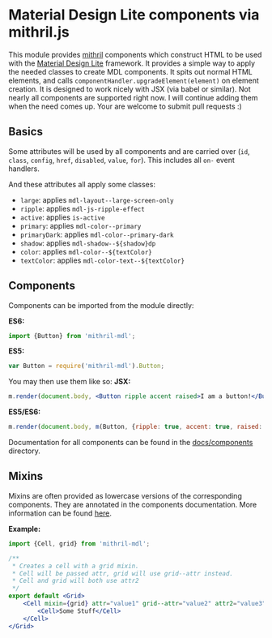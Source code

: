 # Material Design Lite components via mithril.js
This module provides [mithril](http://mithril.js.org/) components which construct HTML to be used with the [Material Design Lite](http://www.getmdl.io/) framework.
It provides a simple way to apply the needed classes to create MDL components. It spits out normal HTML elements, and calls `componentHandler.upgradeElement(element)` on element creation. It is designed to work nicely with JSX (via babel or similar).
Not nearly all components are supported right now. I will continue adding them when the need comes up. Your are welcome to submit pull requests :)

## Basics
Some attributes will be used by all components and are carried over (`id`, `class`, `config`, `href`, `disabled`, `value`, `for`). This includes all `on-` event handlers.

And these attributes all apply some classes:
* `large`: applies `mdl-layout--large-screen-only`
* `ripple`: applies `mdl-js-ripple-effect`
* `active`: applies `is-active`
* `primary`: applies `mdl-color--primary`
* `primaryDark`: applies `mdl-color--primary-dark`
* `shadow`: applies `mdl-shadow--${shadow}dp`
* `color`: applies `mdl-color--${textColor}`
* `textColor`: applies `mdl-color-text--${textColor}`

## Components
Components can be imported from the module directly:

**ES6:**
```js
import {Button} from 'mithril-mdl';
```

**ES5:**
```js
var Button = require('mithril-mdl').Button;
```

You may then use them like so:
**JSX:**
```jsx
m.render(document.body, <Button ripple accent raised>I am a button!</Button>);
```

**ES5/ES6:**
```js
m.render(document.body, m(Button, {ripple: true, accent: true, raised: true}, 'I am a button!'));
```

Documentation for all components can be found in the [docs/components](docs/components) directory.


## Mixins
Mixins are often provided as lowercase versions of the corresponding components. They are annotated in the components documentation.
More information can be found [here](docs/writing-mixins.md).

**Example:**

```jsx
import {Cell, grid} from 'mithril-mdl';

/**
 * Creates a cell with a grid mixin.
 * Cell will be passed attr, grid will use grid--attr instead.
 * Cell and grid will both use attr2
 */
export default <Grid>
	<Cell mixin={grid} attr="value1" grid--attr="value2" attr2="value3">
		<Cell>Some Stuff</Cell>
	</Cell>
</Grid>
```
